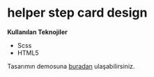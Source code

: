 # helper step card design
**Kullanılan Teknojiler**
+ Scss
+ HTML5

Tasarımın demosuna [buradan](efsanegnyl.github.io/carddesign/) ulaşabilirsiniz.
